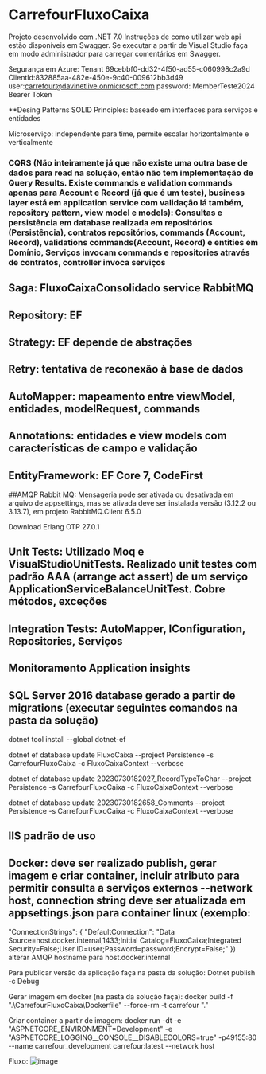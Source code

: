 # CarrefourFluxoCaixa
Projeto desenvolvido com .NET 7.0
Instruções de como utilizar web api estão disponíveis em Swagger. Se executar a partir de Visual Studio faça em modo administrador para carregar comentários em Swagger.

Segurança em Azure: Tenant 69cebbf0-dd32-4f50-ad55-c060998c2a9d ClientId:832885aa-482e-450e-9c40-009612bb3d49
user:carrefour@davinetlive.onmicrosoft.com password: MemberTeste2024
Bearer Token

**Desing Patterns
SOLID Principles: baseado em interfaces para serviços e entidades

Microserviço: independente para time, permite escalar horizontalmente e verticalmente

### CQRS (Não inteiramente já que não existe uma outra base de dados para read na solução, então não tem implementação de Query Results. Existe commands e validation commands apenas para Account e Record (já que é um teste), business layer está em application service com validação lá também, repository pattern, view model e models): Consultas e persistência em database realizada em repositórios (Persistência), contratos repositórios, commands (Account, Record), validations commands(Account, Record) e entities em Domínio, Serviços invocam commands e repositories através de contratos, controller invoca serviços

## Saga: FluxoCaixaConsolidado service RabbitMQ

## Repository: EF

## Strategy: EF depende de abstrações

## Retry: tentativa de reconexão à base de dados

## AutoMapper: mapeamento entre viewModel, entidades, modelRequest, commands

## Annotations: entidades e view models com características de campo e validação

## EntityFramework: EF Core 7, CodeFirst

##AMQP Rabbit MQ: Mensageria pode ser ativada ou desativada em arquivo de appsettings, mas se ativada deve ser instalada versão (3.12.2 ou 3.13.7), em projeto RabbitMQ.Client 6.5.0

Download Erlang OTP 27.0.1

## Unit Tests: Utilizado Moq e VisualStudioUnitTests. Realizado unit testes com padrão AAA (arrange act assert) de um serviço ApplicationServiceBalanceUnitTest. Cobre métodos, exceções 

## Integration Tests: AutoMapper, IConfiguration, Repositories, Serviços

## Monitoramento Application insights

## SQL Server 2016 database gerado a partir de migrations (executar seguintes comandos na pasta da solução)
dotnet tool install --global dotnet-ef

dotnet ef database update FluxoCaixa --project Persistence -s CarrefourFluxoCaixa -c FluxoCaixaContext --verbose

dotnet ef database update 20230730182027_RecordTypeToChar --project Persistence -s CarrefourFluxoCaixa -c FluxoCaixaContext --verbose

dotnet ef database update 20230730182658_Comments --project Persistence -s CarrefourFluxoCaixa -c FluxoCaixaContext --verbose

## IIS padrão de uso

## Docker: deve ser realizado publish, gerar imagem e criar container, incluir atributo para permitir consulta a serviços externos --network host, connection string deve ser atualizada em appsettings.json para container linux (exemplo:
"ConnectionStrings": {
    "DefaultConnection": "Data Source=host.docker.internal,1433;Initial Catalog=FluxoCaixa;Integrated Security=False;User ID=user;Password=password;Encrypt=False;"
  })
alterar AMQP hostname para host.docker.internal

Para publicar versão da aplicação faça na pasta da solução:
Dotnet publish -c Debug

Gerar imagem em docker (na pasta da solução faça):
docker build -f ".\CarrefourFluxoCaixa\Dockerfile" --force-rm -t carrefour ".\"

Criar container a partir de imagem:
docker run -dt -e "ASPNETCORE_ENVIRONMENT=Development" -e "ASPNETCORE_LOGGING__CONSOLE__DISABLECOLORS=true"  -p49155:80 --name carrefour_development carrefour:latest --network host

Fluxo: ![image](https://github.com/davilinfo/Minsait-CarrefourFluxoCaixa/assets/18128361/01dd7353-4580-49df-a817-8b113c30efee)





